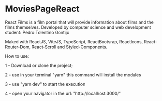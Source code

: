 # MoviesPageReact

React Films is a film portal that will provide information about films and the films themselves. Developed by computer science and web development student: Pedro Tolentino Gontijo

Maked with ReactJS, ViteJS, TypeScript, ReactBootsrap, ReactIcons, React-Router-Dom, React-Scroll and Styled-Components.

How to use:

1 - Download or clone the project;

2 - use in your terminal "yarn" this command will install the modules

3 - use "yarn dev" to start the execution

4 - open your navigator in the url: "http://localhost:3000/"
